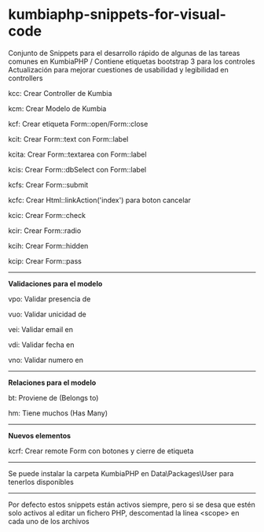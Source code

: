 # kumbiaphp-snippets-for-visual-code
Conjunto de Snippets para el desarrollo rápido de algunas de las tareas comunes en KumbiaPHP / Contiene etiquetas bootstrap 3 para los controles
Actualización para mejorar cuestiones de usabilidad y legibilidad en controllers

<p>kcc: Crear Controller de Kumbia</p>
<p>kcm: Crear Modelo de Kumbia</p>

<p>kcf: Crear etiqueta Form::open/Form::close</p>
<p>kcit: Crear Form::text con Form::label</p>
<p>kcita: Crear Form::textarea con Form::label</p>
<p>kcis: Crear Form::dbSelect con Form::label</p>
<p>kcfs: Crear Form::submit</p>
<p>kcfc: Crear Html::linkAction('index') para boton cancelar</p>
<p>kcic: Crear Form::check</p>
<p>kcir: Crear Form::radio</p>
<p>kcih: Crear Form::hidden</p>
<p>kcip: Crear Form::pass</p>

<hr/>
<p><strong>Validaciones para el modelo</strong></p>
<p>vpo: Validar presencia de</p>
<p>vuo: Validar unicidad de</p>
<p>vei: Validar email en</p>
<p>vdi: Validar fecha en</p>
<p>vno: Validar numero en</p>

<hr/>
<p><strong>Relaciones para el modelo</strong></p>
<p>bt: Proviene de (Belongs to)</p>
<p>hm: Tiene muchos (Has Many)</p>

<hr/>
<p><strong>Nuevos elementos</strong></p>
<p>kcrf: Crear remote Form con botones y cierre de etiqueta</p>

<hr/>
<p>Se puede instalar la carpeta KumbiaPHP en Data\Packages\User para tenerlos disponibles</p>

<hr/>
<p>Por defecto estos snippets están activos siempre, pero si se desa que estén solo activos al editar un fichero PHP, descomentad la línea &lt;scope&gt; en cada uno de los archivos</p>
